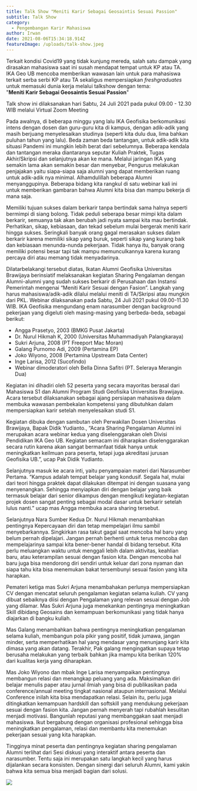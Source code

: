 ```yaml
---
title: Talk Show "Meniti Karir Sebagai Geosaintis Sesuai Passion"
subtitle: Talk Show
category:
  - Pengembangan Karir Mahasiswa
author: Irwan
date: 2021-08-06T15:34:18.914Z
featureImage: /uploads/talk-show.jpeg
---
```

Terkait kondisi Covid19 yang tidak kunjung mereda, salah satu dampak yang dirasakan mahasiswa saat ini susah mendapat tempat untuk KP atau TA.\
IKA Geo UB mencoba memberikan wawasan lain untuk para mahasiswa terkait serba serbi KP atau TA sekaligus mempersiapkan *freshgraduates* untuk memasuki dunia kerja melalui talkshow dengan tema:\
"**Meniti Karir Sebagai Geosaintis Sesuai Passion**"

Talk show ini dilaksanakan hari Sabtu, 24 Juli 2021 pada pukul 09.00 - 12.30 WIB melalui Virtual Zoom Meeting 

Pada awalnya, di beberapa minggu yang lalu IKA Geofisika berkomunikasi intens dengan dosen dan guru-guru kita di kampus, dengan adik-adik yang masih berjuang menyelesaikan studinya (seperti kita dulu dua, lima bahkan puluhan tahun yang lalu). Beda zaman beda tantangan, untuk adik-adik kita situasi Pandemi ini mungkin lebih berat dari sebelumnya. Beberapa kendala dan tantangan meraka diantaranya seputar Kuliah Praktek, Tugas Akhir/Skripsi dan selanjutnya akan ke mana. Melalui jaringan IKA yang semakin lama akan semakin besar dan menyebar, Pengurus melakukan penjajakan yaitu siapa-siapa saja alumni yang dapat memberikan ruang untuk adik-adik nya minimal. Alhamdulillah beberapa Alumni menyanggupinya. Beberapa bidang kita rangkul di satu webinar kali ini untuk memberikan gambaran bahwa Alumni kita bisa dan mampu bekerja di mana saja. 

Memiliki tujuan sukses dalam berkarir tanpa bertindak sama halnya seperti bermimpi di siang bolong. Tidak peduli seberapa besar mimpi kita dalam berkarir, semuanya tak akan berubah jadi nyata sampai kita mau bertindak. Perhatikan, sikap, kebiasaan, dan tekad sebelum mulai bergerak meniti karir hingga sukses. Seringkali banyak orang gagal merasakan sukses dalam berkarir karena memiliki sikap yang buruk, seperti sikap yang kurang baik dan kebiasaan menunda-nunda pekerjaan. Tidak hanya itu, banyak orang memiliki potensi besar tapi tak mampu memunculkannya karena kurang percaya diri atau memang tidak menyadarinya. 

Dilatarbelakangi tersebut diatas, Ikatan Alumni Geofisika Universitas Brawijaya berinsiatif melaksanakan kegiatan Sharing Pengalaman dengan Alumni-alumni yang sudah sukses berkarir di Perusahaan dan Instansi Pemerintah mengenai “Meniti Karir Sesuai dengan Fasion”. Langkah yang harus mahasiswa/adik-adik dilalui melalui meniti di TA/Skripsi atau mungkin dari PKL. Webinar dilaksanakan pada Sabtu, 24 Juli 2021 pukul 09.00-11.30 WIB. IKA Geofisika mengundang enam narasumber dengan background pekerjaan yang digeluti oleh masing-masing yang berbeda-beda, sebagai berikut:

* Angga Prasetyo, 2003 (BMKG Pusat Jakarta)
* Dr. Nurul Hikmah K, 2000 (Universitas Muhammadiyah Palangkaraya)
* Sukri Arjuna, 2008 (PT Freeport Mac Moran)
* Galang Purnomo Adi, 2009 (Pertamina EP)
* Joko Wiyono, 2008 (Pertamina Upstream Data Center)
* Inge Larisa, 2012 (Sucofindo) 
* Webinar dimoderatori oleh Bella Dinna Safitri (PT. Seleraya Merangin Dua)

Kegiatan ini  dihadiri oleh 52 peserta yang secara mayoritas berasal dari Mahasiswa S1 dan Alumni Program Studi Geofisika Universitas Brawijaya. Acara tersebut dilaksanakan sebagai ajang persiapan mahasiswa dalam membuka wawasan pembekalan kompetensi yang dibutuhkan dalam mempersiapkan karir setelah menyelesaikan studi S1.

Kegiatan dibuka dengan sambutan oleh Perwakilan Dosen Universitas Brawijaya, Bapak Didik Yudianto., “Acara Sharing Pengalaman Alumni ini merupakan acara webinar kedua yang diselenggarakan oleh Divisi Pendidikan IKA Geo UB. Kegiatan semacam ini diharapkan diselenggarakan secara rutin karena akan sangat bermanfaat tidak hanya untuk meningkatkan keilmuan para peserta, tetapi juga akreditasi jurusan Geofisika UB.”, ucap Pak Didik Yudianto.

Selanjutnya masuk ke acara inti, yaitu penyampaian materi dari Narasumber Pertama. “Kampus adalah tempat belajar yang kondusif. Segala hal, mulai dari teori hingga praktek dapat dilakukan ditempat ini dengan suasana yang menyenangkan. Sehingga menyiapkan diri dengan belajar yang baik termasuk belajar dari senior dikampus dengan mengikuti kegiatan-kegiatan projek dosen sangat penting sebagai modal dasar untuk berkarir setelah lulus nanti.”  ucap mas Angga membuka acara sharing tersebut. 

Selanjutnya Nara Sumber Kedua Dr. Nurul Hikmah menambahkan pentingnya Kepercayaan diri dan tetap mempelajari ilmu sambil menyebarkannya. Singkirkan rasa takut gagal saat mencoba hal baru yang belum pernah dipelajari. Jangan pernah berhenti untuk terus mencoba dan mempelajarinya sampai kita bener-bener handal di bidang tersebut. Kita perlu meluangkan waktu untuk menggali lebih dalam aktivitas, keahlian baru, atau keterampilan sesuai dengan  fasion kita. Dengan mencoba hal baru juga bisa mendorong diri sendiri untuk keluar dari zona nyaman dan siapa tahu kita bisa  menemukan bakat tersembunyi sesuai fasion yang kita harapkan.

Pemateri ketiga mas Sukri Arjuna menambahakan perlunya mempersiapkan CV dengan mencatat seluruh pengalaman kegiatan selama kuliah. CV yang dibuat sebaiknya diisi dengan Pengalaman yang relevan sesuai dengan Job yang dilamar. Mas Sukri Arjuna juga menekankan pentingnya meningkatkan Skill dibidang Geosains dan kemampuan berkomunikasi yang tidak hanya diajarkan di bangku kuliah. 

Mas Galang menambahkan bahwa pentingnya meningkatkan pengalaman selama kuliah, membangun pola pikir yang positif, tidak jumawa, jangan minder, serta memperhatikan hal yang mendasar yang menunjang karir kita dimasa yang akan datang. Terakhir, Pak galang mengingatkan supaya tetap berusaha melakukan yang terbaik bahkan jika mampu kita berikan 120% dari kualitas kerja yang diharapkan. 

Mas Joko Wiyono dan mbak Inge Larisa menyampaikan pentingnya membangun relasi dan menangkap peluang yang ada. Maksimalkan diri belajar menulis paper atau jurnal ilmiah yang bisa di publikasikan pada conference/annual meeting tingkat  nasional ataupun internasional. Melalui Conference inilah kita bisa mendapatkan relasi. Selain itu, perlu juga ditingkatkan kemampuan hardskill dan softskill yang mendukung pekerjaan sesuai dengan fasion kita. Jangan pernah menyerah tapi rubahlah kesulitan menjadi motivasi. Bangunlah reputasi yang membanggakan saat menjadi mahasiswa. Ikut bergabung dengan organisasi profesional sehingga bisa meningkatkan pengalaman, relasi dan membantu kita menemukan pekerjaan sesuai yang kita harapkan.

Tingginya minat peserta dan pentingnya kegiatan sharing pengalaman Alumni terlihat dari Sesi diskusi yang interaktif antara peserta dan narasumber. Tentu saja ini merupakan satu langkah kecil yang harus dijalankan secara konsisten. Dengan sinergi dari seluruh Alumni, kami yakin bahwa kita semua bisa menjadi bagian dari solusi.

![](/uploads/talk-show-2.png)